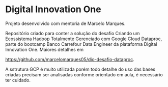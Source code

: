 # Digital Innovation One

 Projeto desenvolvido com mentoria de Marcelo Marques.



Repositório criado para conter a solução do desafio Criando um Ecossistema Hadoop Totalmente Gerenciado com Google Cloud Dataproc, 
parte do bootcamp Banco Carrefour Data Engineer da plataforma Digital Innovation One. Maiores detalhes em 

https://github.com/marcelomarques05/dio-desafio-dataproc.

A sstrutura GCP é muito utilizada porém todo detalhe do uso das bases criadas precisam ser analisadas conforme orientado em aula, é necessário ter cuidado.
